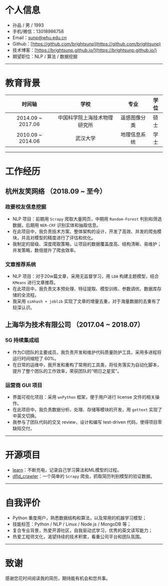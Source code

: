 # 个人信息
- 孙品 / 男 / 1993
- 手机/微信：13018986758
- Email：[sunp@whu.edu.cn](mailto:sunp@whu.edu.cn)
- Github：[https://github.com/brightsunp](https://github.com/brightsunp)
- 技术博客：[https://brightsunp.github.io/](https://brightsunp.github.io/)
- 期望职位：NLP / 算法 / 数据挖掘

---

# 教育背景
时间轴 | 学校 | 专业 | 学位
:-: | :-: | :-: | :-:
2014.09 ~ 2017.06 | 中国科学院上海技术物理研究所 | 遥感图像分类 | 硕士
2010.09 ~ 2014.06 | 武汉大学 | 地理信息系统 | 学士

---

# 工作经历
## 杭州友笑网络 （2018.09 ~ 至今）
### 政要校友信息挖掘
- NLP 项目：前期用 `Scrapy` 爬取大量网页，中期用 `Random-Forest` 判别和筛选数据，后期用 `NER-CRF` 识别实体和抽取信息。
- 在此项目中，我负责技术方案、整体架构的设计，开发了高效、并发的爬虫模块，并且对模型的精度进行了评估和优化。
- 我制定的层级、深度爬取策略，让项目的数据覆盖度高、结构清晰、易维护；并发策略，数倍提升了爬虫效率。

### 文章推荐系统
- NLP 项目：对于20w篇文章，采用无监督学习，用 `LDA` 构建主题模型，结合 `KMeans` 进行文章推荐。
- 在此项目中，我负责文本预处理、特征提取、模型训练、参数调优、数据库存储的全流程。
- 我采用 `simhash + joblib` 实现了文章的增量去重，对于海量数据的去重有了较深认识。

## 上海华为技术有限公司 （2017.04 ~ 2018.07）
### 5G 持续集成组
- 作为CI团队的主要成员，我负责开发和维护代码质量防护工具，采用多进程将运行时间缩短了 60%。
- 在日常的运维中，我开发和重构了常用的工具类，将任务落实为自动化脚本，提升了整个团队的工作效率，荣获团队的“明日之星奖”。

### 运营商 GUI 项目
- 界面可视化项目：采用 `wxPython` 框架，便于用户进行 license 文件的相关操作。
- 在此项目中，我负责数据分析、处理、存储等模块的开发，用 `gettext` 实现了中英文切换。
- 我参与了团队代码的交叉 review，设计和编写 test-driven 代码，使得项目零缺陷交付。

---

# 开源项目
- [learn](https://github.com/brightsunp/learn)：不断充电，记录自己学习算法和ML模型的过程。
- [dfld_crawler](https://github.com/brightsunp/dfld_crawler)：一个简单的 `Scrapy` 爬虫，抓取简历判别模型的验证数据。

---

# 自我评价
- Python 重度用户，熟悉数据结构和算法，以及常用的机器学习模型；
- 技能标签：Python / NLP / Linux / Node.js / MongoDB 等；
- 复合专业背景，热爱开源社区，自我驱动式学习，优秀的英文读写能力；
- 热爱工程师文化，渴望持续的技术积累，看重公司平台和团队氛围。

---

# 致谢
感谢您花时间阅读我的简历，期待能有机会和您共事。